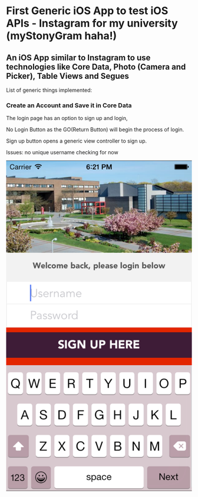 # First Generic iOS App to test iOS APIs - Instagram for my university (myStonyGram haha!)

An iOS App similar to Instagram to use technologies like Core Data, Photo (Camera and Picker), Table Views and Segues
-----------------------

List of generic things implemented:

### Create an Account and Save it in Core Data 

The login page has an option to sign up and login, 

No Login Button as the GO(Return Button) will begin the process of login.

Sign up button opens a generic view controller to sign up. 

Issues: no unique username checking for now

![Alt text](/images/login.png?raw=true "Login VC")